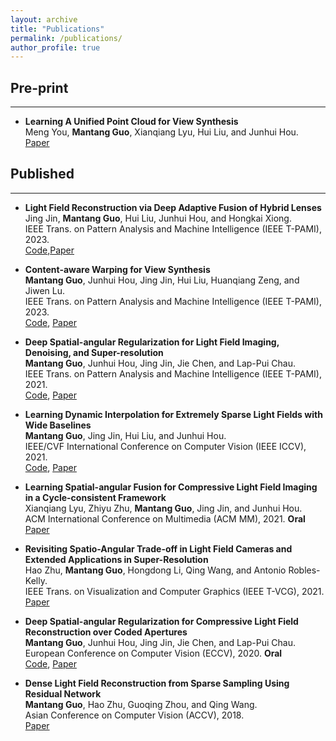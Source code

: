 ```yaml
---
layout: archive
title: "Publications"
permalink: /publications/
author_profile: true
---
```

## Pre-print
----------  
* **Learning A Unified Point Cloud for View Synthesis** \
  Meng You, **Mantang Guo**, Xianqiang Lyu, Hui Liu, and Junhui Hou. \
  [Paper](https://arxiv.org/abs/2209.05013)

## Published
----------
* **Light Field Reconstruction via Deep Adaptive Fusion of Hybrid Lenses** \
  Jing Jin, **Mantang Guo**, Hui Liu, Junhui Hou, and Hongkai Xiong. \
  IEEE Trans. on Pattern Analysis and Machine Intelligence (IEEE T-PAMI), 2023. \
  [Code](https://github.com/jingjin25/LFhybridSR-Fusion),[Paper](https://ieeexplore.ieee.org/abstract/document/10158383)

* **Content-aware Warping for View Synthesis** \
  **Mantang Guo**, Junhui Hou, Jing Jin, Hui Liu, Huanqiang Zeng, and Jiwen Lu. \
  IEEE Trans. on Pattern Analysis and Machine Intelligence (IEEE T-PAMI), 2023. \
  [Code](https://github.com/MantangGuo/CW4VS), [Paper](https://ieeexplore.ieee.org/stamp/stamp.jsp?tp=&arnumber=10038566)
  
* **Deep Spatial-angular Regularization for Light Field Imaging, Denoising, and Super-resolution** \
**Mantang Guo**, Junhui Hou, Jing Jin, Jie Chen, and Lap-Pui Chau. \
IEEE Trans. on Pattern Analysis and Machine Intelligence (IEEE T-PAMI), 2021. \
[Code](https://github.com/MantangGuo/DRLF), [Paper](https://ieeexplore.ieee.org/stamp/stamp.jsp?tp=&arnumber=9448470)

* **Learning Dynamic Interpolation for Extremely Sparse Light Fields with Wide Baselines** \
**Mantang Guo**, Jing Jin, Hui Liu, and Junhui Hou. \
IEEE/CVF International Conference on Computer Vision (IEEE ICCV), 2021. \
[Code](https://github.com/MantangGuo/DI4SLF), [Paper](https://openaccess.thecvf.com/content/ICCV2021/papers/Guo_Learning_Dynamic_Interpolation_for_Extremely_Sparse_Light_Fields_With_Wide_ICCV_2021_paper.pdf)

* **Learning Spatial-angular Fusion for Compressive Light Field Imaging in a Cycle-consistent Framework** \
Xianqiang Lyu, Zhiyu Zhu, **Mantang Guo**, Jing Jin, and Junhui Hou. \
ACM International Conference on Multimedia (ACM MM), 2021. **Oral** \
[Paper](https://dl.acm.org/doi/10.1145/3474085.3475214)

* **Revisiting Spatio-Angular Trade-off in Light Field Cameras and Extended Applications in Super-Resolution** \
Hao Zhu, **Mantang Guo**, Hongdong Li, Qing Wang, and Antonio Robles-Kelly. \
IEEE Trans. on Visualization and Computer Graphics (IEEE T-VCG), 2021. \
[Paper](https://ieeexplore.ieee.org/stamp/stamp.jsp?tp=&arnumber=8924770)

* **Deep Spatial-angular Regularization for Compressive Light Field Reconstruction over Coded Apertures** \
**Mantang Guo**, Junhui Hou, Jing Jin, Jie Chen, and Lap-Pui Chau. \
European Conference on Computer Vision (ECCV), 2020. **Oral** \
[Code](https://github.com/MantangGuo/LFCA), [Paper](https://link.springer.com/chapter/10.1007/978-3-030-58536-5_17)


* **Dense Light Field Reconstruction from Sparse Sampling Using Residual Network** \
**Mantang Guo**, Hao Zhu, Guoqing Zhou, and Qing Wang. \
Asian Conference on Computer Vision (ACCV), 2018. \
[Paper](https://link.springer.com/chapter/10.1007/978-3-030-20876-9_4)

 


